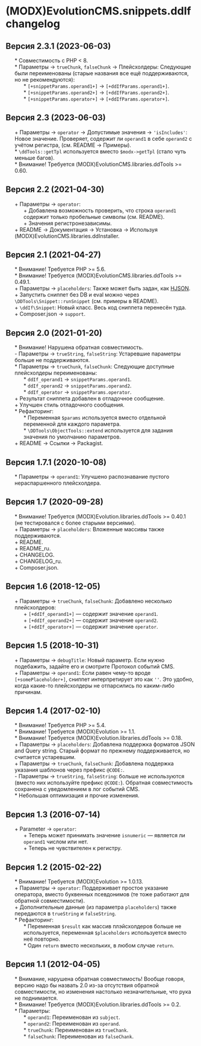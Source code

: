 # (MODX)EvolutionCMS.snippets.ddIf changelog


## Версия 2.3.1 (2023-06-03)
* \* Совместимость с PHP < 8.
* \* Параметры → `trueChunk`, `falseChunk` → Плейсхолдеры: Следующие были переименованы (старые названия все ещё поддерживаются, но не рекомендуются):
	* \* `[+snippetParams.operand1+]` → `[+ddIfParams.operand1+]`.
	* \* `[+snippetParams.operand2+]` → `[+ddIfParams.operand2+]`.
	* \* `[+snippetParams.operator+]` → `[+ddIfParams.operator+]`.


## Версия 2.3 (2023-06-03)
* \+ Параметры → `operator` → Допустимые значения → `'isIncludes'`: Новое значение. Проверяет, содержит ли `operand1` в себе `operand2` с учётом регистра, (см. README → Примеры).
* \* `\ddTools::getTpl` используется вместо `$modx->getTpl` (стало чуть меньше багов).
* \* Внимание! Требуется (MODX)EvolutionCMS.libraries.ddTools >= 0.60.


## Версия 2.2 (2021-04-30)
* \+ Параметры → `operator`:
	* \+ Добавлена возможность проверить, что строка `operand1` содержит только пробельные символы (см. README).
	* \+ Значения регистронезависимы.
* \+ README → Документация → Установка → Используя (MODX)EvolutionCMS.libraries.ddInstaller.


## Версия 2.1 (2021-04-27)
* \* Внимание! Требуется PHP >= 5.6.
* \* Внимание! Требуется (MODX)EvolutionCMS.libraries.ddTools >= 0.49.1.
* \+ Параметры → `placeholders`: Также может быть задан, как [HJSON](https://hjson.github.io/).
* \+ Запустить сниппет без DB и eval можно через `\DDTools\Snippet::runSnippet` (см. примеры в README).
* \+ `\ddIf\Snippet`: Новый класс. Весь код сниппета перенесён туда.
* \+ Composer.json → `support`.


## Версия 2.0 (2021-01-20)
* \* Внимание! Нарушена обратная совместимость.
* \- Параметры → `trueString`, `falseString`: Устаревшие параметры больше не поддерживаются.
* \* Параметры → `trueChunk`, `falseChunk`: Следующие доступные плейсхолдеры переименованы:
	* \* `ddIf_operand1` → `snippetParams.operand1`.
	* \* `ddIf_operand2` → `snippetParams.operand2`.
	* \* `ddIf_operator` → `snippetParams.operator`.
* \+ Результат сниппета добавлен в отладочное сообщение.
* \+ Улучшен стиль отладочного сообщения.
* \* Рефакторинг:
	* \* Переменная `$params` используется вместо отдельной переменной для каждого параметра.
	* \* `\DDTools\ObjectTools::extend` используется для задания значения по умолчанию параметров.
* \+ README → Ссылки → Packagist.


## Версия 1.7.1 (2020-10-08)
* \* Параметры → `operand1`: Улучшено распознавание пустого нераспаршенного плейсхолдера.


## Версия 1.7 (2020-09-28)
* \* Внимание! Требуется (MODX)Evolution.libraries.ddTools >= 0.40.1 (не тестировался с более старыми версиями).
* \+ Параметры → `placeholders`: Вложенные массивы также поддерживаются.
* \+ README.
* \+ README_ru.
* \+ CHANGELOG.
* \+ CHANGELOG_ru.
* \+ Composer.json.


## Версия 1.6 (2018-12-05)
* \+ Параметры → `trueChunk`, `falseChunk`: Добавлено несколько плейсхолдеров:
	* \+ `[+ddIf_operand1+]` — содержит значение `operand1`.
	* \+ `[+ddIf_operand2+]` — содержит значение `operand2`.
	* \+ `[+ddIf_operator+]` — содержит значение `operator`.


## Версия 1.5 (2018-10-31)
* \+ Параметры → `debugTitle`: Новый параметр. Если нужно подебажить, задайте его и смотрите Протокол событий CMS.
* \+ Параметры → `operand1`: Если равен чему-то вроде `[+somePlaceholder+]`, сниппет интерпретирует это как `''`. Это удобно, когда какие-то плейсхолдеры не отпарсились по каким-либо причинам.


## Версия 1.4 (2017-02-10)
* \* Внимание! Требуется PHP >= 5.4.
* \* Внимание! Требуется (MODX)Evolution >= 1.1.
* \* Внимание! Требуется (MODX)Evolution.libraries.ddTools >= 0.18.
* \+ Параметры → `placeholders`: Добавлена поддержка форматов JSON and Query string. Старый формат по прежнему поддерживается, но считается устаревшим.
* \+ Параметры → `trueChunk`, `falseChunk`: Добавлена поддержка указания шаблонов через префикс `@CODE:`.
* \- Параметры → `trueString`, `falseString`: больше не используются (вместо них используйте префикс `@CODE:`). Обратная совместимость сохранена с уведомлением в лог событий CMS.
* \* Небольшая оптимизация и прочие изменения.


## Версия 1.3 (2016-07-14)
* \+ Parameter → `operator`:
	* \+ Теперь может принимать значение `isnumeric` — является ли `operand1` числом или нет.
	* \+ Теперь не чувствителен к регистру.


## Версия 1.2 (2015-02-22)
* \* Внимание! Требуется (MODX)Evolution >= 1.0.13.
* \+ Параметры → `operator`: Поддерживает простое указание оператора, вместо буквенных псевдонимов (те тоже работают для обратной совместимости).
* \+ Дополнительные данные (из параметра `placeholders`) также передаются в `trueString` и `falseString`.
* \* Рефакторинг:
	* \* Переменная `$result` как массив плэйсхолдеров больше не используется, переменная `$placeholders` используется вместо неё повторно.
	* \* Один `return` вместо нескольких, в любом случае `return`.


## Версия 1.1 (2012-04-05)
* \* Внимание, нарушена обратная совместимость! Вообще говоря, версию надо бы назвать 2.0 из-за отсутствия обратной совместимости, но изменения настолько незначительные, что рука не поднимается.
* \* Внимание! Требуется (MODX)Evolution.libraries.ddTools >= 0.2.
* \* Параметры:
	* \* `operand1`: Переименован из `subject`.
	* \* `operand2`: Переименован из `operand`.
	* \* `trueChunk`: Переименован из `trueChank`.
	* \* `falseChunk`: Переименован из `falseChank`.


<link rel="stylesheet" type="text/css" href="https://raw.githack.com/DivanDesign/CSS.ddMarkdown/master/style.min.css" />
<style>ul{list-style:none;}</style>